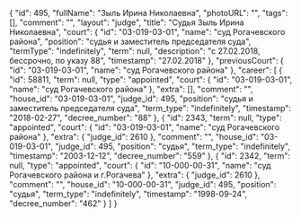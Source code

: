 {
    "id": 495,
    "fullName": "Зыль Ирина Николаевна",
    "photoURL": "",
    "tags": [],
    "comment": "",
    "layout": "judge",
    "title": "Судья Зыль Ирина Николаевна",
    "court": {
        "id": "03-019-03-01",
        "name": "суд Рогачевского района",
        "position": "судья и заместитель председателя суда",
        "termType": "indefinitely",
        "term": null,
        "description": "c 27.02.2018, бессрочно, по указу 88",
        "timestamp": "27.02.2018"
    },
    "previousCourt": {
        "id": "03-019-03-01",
        "name": "суд Рогачевского района"
    },
    "career": [
        {
            "id": 58811,
            "term": null,
            "type": "appointed",
            "court": {
                "id": "03-019-03-01",
                "name": "суд Рогачевского района"
            },
            "extra": [],
            "comment": "",
            "house_id": "03-019-03-01",
            "judge_id": 495,
            "position": "судья и заместитель председателя суда",
            "term_type": "indefinitely",
            "timestamp": "2018-02-27",
            "decree_number": "88"
        },
        {
            "id": 2343,
            "term": null,
            "type": "appointed",
            "court": {
                "id": "03-019-03-01",
                "name": "суд Рогачевского района"
            },
            "extra": {
                "judge_id": 2610
            },
            "comment": "",
            "house_id": "03-019-03-01",
            "judge_id": 495,
            "position": "судья",
            "term_type": "indefinitely",
            "timestamp": "2003-12-12",
            "decree_number": "559"
        },
        {
            "id": 2342,
            "term": null,
            "type": "appointed",
            "court": {
                "id": "10-000-00-31",
                "name": "суд Рогачевского района и г.Рогачева"
            },
            "extra": {
                "judge_id": 2610
            },
            "comment": "",
            "house_id": "10-000-00-31",
            "judge_id": 495,
            "position": "судья",
            "term_type": "indefinitely",
            "timestamp": "1998-09-24",
            "decree_number": "462"
        }
    ]
}